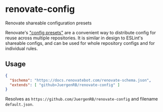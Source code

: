 # renovate-config

Renovate shareable configuration presets

Renovate's ["config presets"](https://docs.renovatebot.com/config-presets/) are a convenient way to distribute config for reuse across multiple repositories. It is similar in design to ESLint's shareable configs, and can be used for whole repository configs and for individual rules.

## Usage

```JSON
{
  "$schema": "https://docs.renovatebot.com/renovate-schema.json",
  "extends": [ "github>JuergenRB/renovate-config" ]
}
```

Resolves as `https://github.com/JuergenRB/renovate-config` and filename `default.json`.
